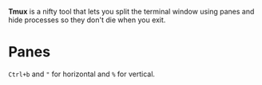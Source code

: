 **Tmux** is a nifty tool that lets you split the terminal window using panes and hide processes so they don't die when you exit.

# Panes

`Ctrl+b` and `"` for horizontal and `%` for vertical.